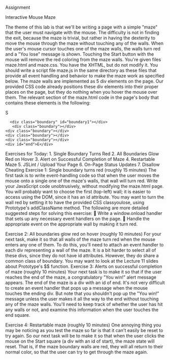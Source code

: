 Assignment 

Interactive Mouse Maze


The theme of this lab is that we'll be writing a page with a simple "maze" that the user must navigate with the mouse. The difficulty is not in finding the exit, because the maze is trivial, but rather in having the dexterity to move the mouse through the maze without touching any of the walls. When the user's mouse cursor touches one of the maze walls, the walls turn red and a "You lose" message is shown. Touching the Start button with the mouse will remove the red coloring from the maze walls.
  You're given files maze.html and maze.css. You have the XHTML, but do not modify it. You should write a script file maze.js in the same directory as these files that provide all event handling and behavior to make the maze work as specified below.
The maze walls are implemented as 5 div elements on the page. Our provided CSS code already positions these div elements into their proper places on the page, but they do nothing when you hover the mouse over them. The relevant section of the maze.html code in the page's body that contains these elements is the following:
         <div id="maze">
    <div id="start">S</div>
     
      <div class="boundary" id="boundary1"></div>
       <div class="boundary"></div>
    <div class="boundary"></div>
    <div class="boundary"></div>
    <div class="boundary"></div>
    <div id="end">E</div>
</div>
             Exercises for Today:
1. Single Boundary Turns Red
2. All Boundaries Glow Red on Hover
3. Alert on Successful Completion of Maze
4. Restartable Maze
5. JSLint / Upload Your Page
6. On-Page Status Updates
7. Disallow Cheating
Exercise 1: Single boundary turns red (roughly 15 minutes)
The first task is to write event-handling code so that when the user moves the mouse onto a single one of the maze's walls, that wall will turn red. Write your JavaScript code unobtrusively, without modifying the maze.html page. You will probably want to choose the first (top-left) wall; it is easier to access using the DOM, since it has an id attribute. You may want to turn the wall red by setting it to have the provided CSS classyoulose, using Prototype's addClassName method.
The following are more detailed suggested steps for solving this exercise:
 Write a window.onload handler that sets up any necessary event handlers on the page.
 Handle the appropriate event on the appropriate wall by making it turn red.
            
Exercise 2: All boundaries glow red on hover (roughly 10 minutes)
For your next task, make it so that all walls of the maze turn red when the mouse enters any one of them. To do this, you'll need to attach an event handler to each div representing a wall of the maze. It is a bit harder to select all of these divs, since they do not have id attributes. However, they do share a common class of boundary. You may want to look at the Lecture 11 slides about Prototype's $$ function.
Exercise 3: Alerts on successful completion of maze (roughly 10 minutes)
Your next task is to make it so that if the user reaches the end of the maze, a congratulatory "You win!" alert message appears. The end of the maze is a div with an id of end.
It's not very difficult to create an event handler that pops up a message when the mouse touches the ending div. But note that you shouldn't pop up the "You win!" message unless the user makes it all the way to the end without touching any of the maze walls. You'll need to keep track of whether the user has hit any walls or not, and examine this information when the user touches the end square.
 
 Exercise 4: Restartable maze (roughly 10 minutes)
One annoying thing you may be noticing as you test the maze so far is that it can't easily be reset to try again. So our next task will be to make it so that when the user clicks the mouse on the Start square (a div with an id of start), the maze state will reset. That is, if the maze boundary walls are red, they will all return to their normal color, so that the user can try to get through the maze again.
 